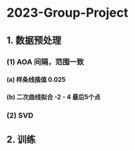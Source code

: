 # 2023-Group-Project

## 1. 数据预处理

### (1) AOA 间隔，范围一致

#### (a) 样条线插值 0.025
#### (b) 二次曲线拟合 -2 - 4 最后5个点

### (2) SVD

## 2. 训练